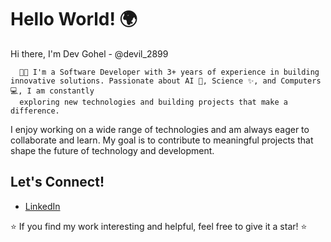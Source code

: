 # Hello World! 🌍

Hi there, I'm Dev Gohel - @devil_2899

      👨‍💻 I'm a Software Developer with 3+ years of experience in building innovative solutions. Passionate about AI 🤖, Science ✨, and Computers 💻, I am constantly 
      exploring new technologies and building projects that make a difference.

I enjoy working on a wide range of technologies and am always eager to collaborate and learn. My goal is to contribute to meaningful projects that shape the future of 
technology and development.

## Let's Connect!
- [LinkedIn](https://www.linkedin.com/in/dev-gohel-335a82217/?originalSubdomain=in)

⭐ If you find my work interesting and helpful, feel free to give it a star! ⭐
